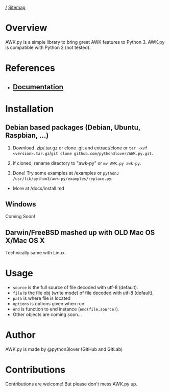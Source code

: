 [/](/AWK.py/ "/")
[Sitemap](/AWK.py/sitemap "/sitemap")

# Overview

AWK.py is a simple library to bring great AWK features to Python 3. AWK.py is compatible with Python 2 (not tested).

# References

* ## [Documentation](/AWK.py/docs "/docs")

# Installation

## Debian based packages (Debian, Ubuntu, Raspbian, ...)

1. Download .zip/.tar.gz or clone .git and extract/clone or `tar -xvf <version>.tar.gz`/`git clone github.com/python3lover/AWK.py.git`.

2. If cloned, rename directory to "awk-py" or `mv AWK.py awk-py`.

3. Done! Try some examples at /examples or `python3 /usr/lib/python3/awk-py/examples/replace.py`.

* More at /docs/install.md

## Windows

Coming Soon!

## Darwin/FreeBSD mashed up with OLD Mac OS X/Mac OS X

Technically same with Linux.

# Usage

* `source` is the full source of file decoded with utf-8 (default).
* `file` is the file obj (write mode) of file decoded with utf-8 (default).
* `path` is where file is located
* `options` is options given when run
* `end` is function to end instance (`end(file,source)`).
* Other objects are coming soon...

# Author

AWK.py is made by @python3lover (GitHub and GitLab)

# Contributions

Contributions are welcome! But please don't mess AWK.py up.
